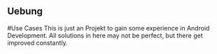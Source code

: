 Uebung
-----------------
#Use Cases
This is just an Projekt to gain some experience in Android Development.
All solutions in here may not be perfect, but there get improved constantly.

